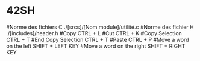 # 42SH
#Norme des fichiers C
./[srcs]/[Nom module]/utilité.c
#Norme des fichier H
./[includes]/header.h
#Copy
CTRL + L
#Cut
CTRL + K
#Copy Selection
CTRL + T
#End Copy Selection
CTRL + T
#Paste
CTRL + P
#Move a word on the left
SHIFT + LEFT KEY
#Move a word on the right
SHIFT + RIGHT KEY

